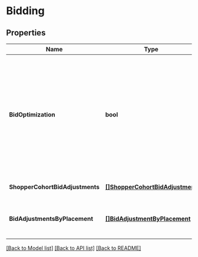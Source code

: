 # Bidding

## Properties
Name | Type | Description | Notes
------------ | ------------- | ------------- | -------------
**BidOptimization** | **bool** | Whether to use automatic placement level bid optimization. If set to true, Amazon will automatically set the right placement adjustment and the bidAdjustmentsByPlacement field is ignored. If set to false, the bidAdjustmentsByPlacement field will be used to adjust bid on different placements. If this field is changed from false to true, the bidAdjustmentsByPlacement field will be reset to null. | [optional] [default to null]
**ShopperCohortBidAdjustments** | [**[]ShopperCohortBidAdjustment**](ShopperCohortBidAdjustment.md) | Shopper cohort based bid adjustments. | [optional] [default to null]
**BidAdjustmentsByPlacement** | [**[]BidAdjustmentByPlacement**](BidAdjustmentByPlacement.md) | Placement level bid adjustment. Note that this field can only be set when &#x27;bidOptimization&#x27; is set to false. | [optional] [default to null]

[[Back to Model list]](../README.md#documentation-for-models) [[Back to API list]](../README.md#documentation-for-api-endpoints) [[Back to README]](../README.md)

